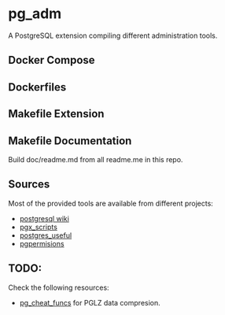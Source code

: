 # pg_adm

A PostgreSQL extension compiling different administration tools.

## Docker Compose

## Dockerfiles

## Makefile Extension

## Makefile Documentation

Build doc/readme.md from all readme.me in this repo.

## Sources

Most of the provided tools are available from different projects:

- [postgresql wiki](https://wiki.postgresql.org)
- [pgx_scripts](https://github.com/pgexperts/pgx_scripts)
- [postgres_useful](https://github.com/eddienko/postgres/blob/master/utils/postgres_useful.sql)
- [pgpermisions](https://github.com/Gibheer/pgpermissions)



## TODO:

Check the following resources: 

- [pg_cheat_funcs](https://github.com/MasaoFujii/pg_cheat_funcs) for PGLZ data compresion.



